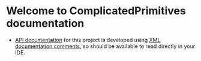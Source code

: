 # Welcome to ComplicatedPrimitives documentation
* [API documentation](api/index.md) for this project is developed using [XML documentation comments](https://docs.microsoft.com/en-us/dotnet/csharp/language-reference/xmldoc), so should be available to read directly in your IDE.
